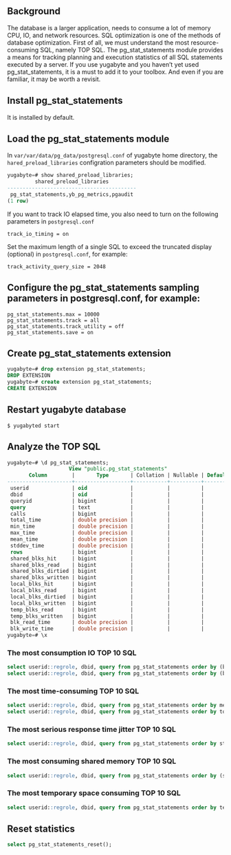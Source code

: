 ## Background
The database is a larger application, needs to consume a lot of memory CPU, IO, and network resources. SQL optimization is one of the methods of database optimization. First of all, we must understand the most resource-consuming SQL, namely TOP SQL. The pg_stat_statements module provides a means for tracking planning and execution statistics of all SQL statements executed by a server. If you use yugabyte and you haven’t yet used pg_stat_statements, it is a must to add it to your toolbox. And even if you are familiar, it may be worth a revisit.

## Install pg_stat_statements

It is installed by default.

##  Load the pg_stat_statements module

In  `var/var/data/pg_data/postgresql.conf` of yugabyte home directory,  the `hared_preload_libraries` configration parameters should be modified.

```sql
yugabyte=# show shared_preload_libraries;
         shared_preload_libraries         
------------------------------------------
 pg_stat_statements,yb_pg_metrics,pgaudit
(1 row)
```
If you want to track IO elapsed time, you also need to turn on the following parameters  in `postgresql.conf`

```shell
track_io_timing = on
```

Set the maximum length of a single SQL to exceed the truncated display (optional) in `postgresql.conf`, for example:

```shell
track_activity_query_size = 2048 
```

## Configure the pg_stat_statements sampling parameters in postgresql.conf, for example:

```shell
pg_stat_statements.max = 10000      
pg_stat_statements.track = all 
pg_stat_statements.track_utility = off  
pg_stat_statements.save = on  
```

## Create pg_stat_statements extension

```sql
yugabyte=# drop extension pg_stat_statements;
DROP EXTENSION
yugabyte=# create extension pg_stat_statements;
CREATE EXTENSION
```

## Restart yugabyte database

```shell
$ yugabyted start
```

## Analyze the TOP SQL

```sql
yugabyte=# \d pg_stat_statements;
                    View "public.pg_stat_statements"
       Column        |       Type       | Collation | Nullable | Default 
---------------------+------------------+-----------+----------+---------
 userid              | oid              |           |          | 
 dbid                | oid              |           |          | 
 queryid             | bigint           |           |          | 
 query               | text             |           |          | 
 calls               | bigint           |           |          | 
 total_time          | double precision |           |          | 
 min_time            | double precision |           |          | 
 max_time            | double precision |           |          | 
 mean_time           | double precision |           |          | 
 stddev_time         | double precision |           |          | 
 rows                | bigint           |           |          | 
 shared_blks_hit     | bigint           |           |          | 
 shared_blks_read    | bigint           |           |          | 
 shared_blks_dirtied | bigint           |           |          | 
 shared_blks_written | bigint           |           |          | 
 local_blks_hit      | bigint           |           |          | 
 local_blks_read     | bigint           |           |          | 
 local_blks_dirtied  | bigint           |           |          | 
 local_blks_written  | bigint           |           |          | 
 temp_blks_read      | bigint           |           |          | 
 temp_blks_written   | bigint           |           |          | 
 blk_read_time       | double precision |           |          | 
 blk_write_time      | double precision |           |          | 
yugabyte=# \x
```
### The most consumption IO TOP 10 SQL

```sql
select userid::regrole, dbid, query from pg_stat_statements order by (blk_read_time+blk_write_time)/calls desc limit 10;    -- mean
select userid::regrole, dbid, query from pg_stat_statements order by (blk_read_time+blk_write_time) desc limit 10;     -- total
```

### The most time-consuming TOP 10 SQL

```sql
select userid::regrole, dbid, query from pg_stat_statements order by mean_time desc limit 10;    -- mean time
select userid::regrole, dbid, query from pg_stat_statements order by total_time desc limit 10;      -- total time
```

### The most serious response time jitter TOP 10 SQL
```sql
select userid::regrole, dbid, query from pg_stat_statements order by stddev_time desc limit 10;  
```

### The most consuming shared memory TOP 10 SQL

```sql
select userid::regrole, dbid, query from pg_stat_statements order by (shared_blks_hit+shared_blks_dirtied) desc limit 10;
```

### The most temporary space consuming TOP 10 SQL
```sql
select userid::regrole, dbid, query from pg_stat_statements order by temp_blks_written desc limit 10;    
```

## Reset statistics

```sql
select pg_stat_statements_reset();   
```
